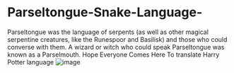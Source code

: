 # Parseltongue-Snake-Language-
Parseltongue was the language of serpents (as well as other magical serpentine creatures, like the Runespoor and Basilisk) and those who could converse with them. A wizard or witch who could speak Parseltongue was known as a Parselmouth. Hope Everyone Comes Here To  translate Harry Potter language
![image](https://user-images.githubusercontent.com/71945289/115608698-6edd6100-a308-11eb-8846-f1f3226fbd8a.png)
